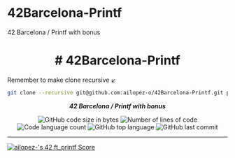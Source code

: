 # 42Barcelona-Printf
42 Barcelona / Printf with bonus

<h1 align="center">
# 42Barcelona-Printf

</h1>

Remember to make clone recursive ↙️
```bash
git clone --recursive git@github.com:ailopez-o/42Barcelona-Printf.git printf
```


<p align="center">
	<b><i>42 Barcelona / Printf with bonus</i></b><br>
</p>
<p align="center">
	<img alt="GitHub code size in bytes" src="https://img.shields.io/github/languages/code-size/aitorlopez42/42Barcelona-Printf?color=lightblue" />
	<img alt="Number of lines of code" src="https://img.shields.io/tokei/lines/github/aitorlopez42/42Barcelona-Printf?color=critical" />
	<img alt="Code language count" src="https://img.shields.io/github/languages/count/aitorlopez42/42Barcelona-Printf?color=yellow" />
	<img alt="GitHub top language" src="https://img.shields.io/github/languages/top/aitorlopez42/42Barcelona-Printf?color=blue" />
	<img alt="GitHub last commit" src="https://img.shields.io/github/last-commit/aitorlopez42/42Barcelona-Printf?color=green" />
</p>


---

[![ailopez-'s 42 ft_printf Score](https://badge42.vercel.app/api/v2/cl4nxxx7w020009mdmpbkiyt4/project/2595953)](https://github.com/JaeSeoKim/badge42)
